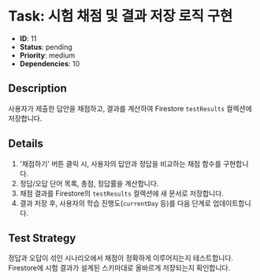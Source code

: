 # Task: 시험 채점 및 결과 저장 로직 구현

- **ID**: 11
- **Status**: pending
- **Priority**: medium
- **Dependencies**: 10

## Description
사용자가 제출한 답안을 채점하고, 결과를 계산하여 Firestore `testResults` 컬렉션에 저장합니다.

## Details
1. '채점하기' 버튼 클릭 시, 사용자의 답안과 정답을 비교하는 채점 함수를 구현합니다.
2. 정답/오답 단어 목록, 총점, 정답률을 계산합니다.
3. 채점 결과를 Firestore의 `testResults` 컬렉션에 새 문서로 저장합니다.
4. 결과 저장 후, 사용자의 학습 진행도(`currentDay` 등)를 다음 단계로 업데이트합니다.

## Test Strategy
정답과 오답이 섞인 시나리오에서 채점이 정확하게 이루어지는지 테스트합니다. Firestore에 시험 결과가 설계된 스키마대로 올바르게 저장되는지 확인합니다. 